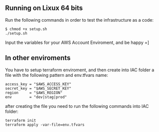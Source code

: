 ## Running on Lixux 64 bits ##

Run the following commands in order to test the infrastructure as a code:

```
$ chmod +x setup.sh
./setup.sh
```

Input the variables for your AWS Account Enviroment, and be happy =]

## In other enviroments ##

You have to setup terraform enviroment, and then create into IAC folder a file with the following pattern and env.tfvars name:

```
access_key = "$AWS_ACCESS_KEY"
secret_key = "$AWS_SECRET_KEY"
region     = "$AWS_REGION"
env        = "dev|stag|prod"
```

after creating the file you need to run the following commands into IAC folder:

```
terraform init
terraform apply -var-file=env.tfvars
```
